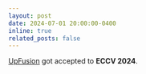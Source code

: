 ```yaml
---
layout: post
date: 2024-07-01 20:00:00-0400
inline: true
related_posts: false
---
```


[UpFusion](https://upfusion3d.github.io/) got accepted to **ECCV 2024**.

